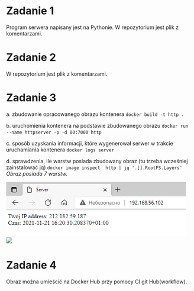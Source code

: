 # Zadanie 1
Program serwera napisany jest na Pythonie. W repozytorium jest plik z komentarzami.

# Zadanie 2
W repozytorium jest plik z komentarzami.

# Zadanie 3


a. zbudowanie opracowanego obrazu kontenera
`docker build -t http .`

b. uruchomienia kontenera na podstawie zbudowanego obrazu
`docker run --name httpserver -p -d 80:7000 http`

c. sposób uzyskania informacji, które wygenerował serwer w trakcie uruchamiania kontenera
`docker logs server`

d. sprawdzenia, ile warstw posiada zbudowany obraz (tu trzeba wcześniej zainstalować jq)
`docker image inspect  http | jq '.[].RootFS.Layers'`
 *Obraz posiada 7 warstw.*

![](https://github.com/dmkard/pco_zad1/blob/main/Resources/screenshot.png)
![](https://github.com/HvVladyslav/Sprawozdanie-1/blob/main/Screen/Screen.png)

# Zadanie 4

Obraz można umieścić na Docker Hub przy pomocy  CI git Hub(workflow). 

